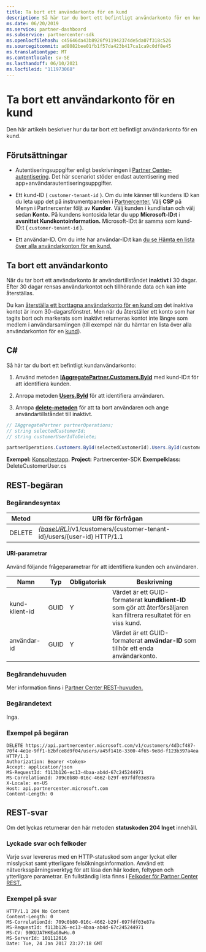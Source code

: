 ```yaml
---
title: Ta bort ett användarkonto för en kund
description: Så här tar du bort ett befintligt användarkonto för en kund.
ms.date: 06/20/2019
ms.service: partner-dashboard
ms.subservice: partnercenter-sdk
ms.openlocfilehash: c45646da43b8926f911942374de5da07f318c526
ms.sourcegitcommit: ad8082bee01fb1f57da423b417ca1ca9c0df8e45
ms.translationtype: MT
ms.contentlocale: sv-SE
ms.lasthandoff: 06/10/2021
ms.locfileid: "111973068"
---
```

# <a name="delete-a-user-account-for-a-customer"></a>Ta bort ett användarkonto för en kund

Den här artikeln beskriver hur du tar bort ett befintligt användarkonto för en kund.

## <a name="prerequisites"></a>Förutsättningar

- Autentiseringsuppgifter enligt beskrivningen i [Partner Center-autentisering](partner-center-authentication.md). Det här scenariot stöder endast autentisering med app+användarautentiseringsuppgifter.

- Ett kund-ID ( `customer-tenant-id` ). Om du inte känner till kundens ID kan du leta upp det på instrumentpanelen i [Partnercenter.](https://partner.microsoft.com/dashboard) Välj **CSP** på Menyn i Partnercenter följt av **Kunder**. Välj kunden i kundlistan och välj sedan **Konto.** På kundens kontosida letar du upp **Microsoft-ID:t** i **avsnittet Kundkontoinformation.** Microsoft-ID:t är samma som kund-ID:t ( `customer-tenant-id` ).

- Ett användar-ID. Om du inte har användar-ID:t kan [du se Hämta en lista över alla användarkonton för en kund.](get-a-list-of-all-user-accounts-for-a-customer.md)

## <a name="deleting-a-user-account"></a>Ta bort ett användarkonto

När du tar bort ett användarkonto är användartillståndet **inaktivt i** 30 dagar. Efter 30 dagar rensas användarkontot och tillhörande data och kan inte återställas.

Du kan [återställa ett borttagna användarkonto för en kund om](restore-a-user-for-a-customer.md) det inaktiva kontot är inom 30-dagarsfönstret. Men när du återställer ett konto som har tagits bort och markerats som inaktivt returneras kontot inte längre som medlem i användarsamlingen (till exempel när du hämtar en lista över alla användarkonton för en [kund](get-a-list-of-all-user-accounts-for-a-customer.md)).

## <a name="c"></a>C\#

Så här tar du bort ett befintligt kundanvändarkonto:

1. Använd metoden [**IAggregatePartner.Customers.ById**](/dotnet/api/microsoft.store.partnercenter.customers.icustomercollection.byid) med kund-ID:t för att identifiera kunden.

2. Anropa metoden [**Users.ById**](/dotnet/api/microsoft.store.partnercenter.customerusers.icustomerusercollection.byid) för att identifiera användaren.

3. Anropa [**delete-metoden**](/dotnet/api/microsoft.store.partnercenter.customerusers.icustomeruser.delete) för att ta bort användaren och ange användartillståndet till inaktivt.

``` csharp
// IAggregatePartner partnerOperations;
// string selectedCustomerId;
// string customerUserIdToDelete;

partnerOperations.Customers.ById(selectedCustomerId).Users.ById(customerUserIdToDelete).Delete();
```

**Exempel:** [Konsoltestapp](console-test-app.md). **Project:** Partnercenter-SDK **Exempelklass:** DeleteCustomerUser.cs

## <a name="rest-request"></a>REST-begäran

### <a name="request-syntax"></a>Begärandesyntax

| Metod     | URI för förfrågan                                                                                            |
|------------|--------------------------------------------------------------------------------------------------------|
| DELETE     | [*{baseURL}*](partner-center-rest-urls.md)/v1/customers/{customer-tenant-id}/users/{user-id} HTTP/1.1 |

#### <a name="uri-parameters"></a>URI-parametrar

Använd följande frågeparametrar för att identifiera kunden och användaren.

| Namn                   | Typ     | Obligatorisk | Beskrivning                                                                                                               |
|------------------------|----------|----------|---------------------------------------------------------------------------------------------------------------------------|
| kund-klient-id     | GUID     | Y        | Värdet är ett GUID-formaterat **kundklient-ID** som gör att återförsäljaren kan filtrera resultatet för en viss kund. |
| användar-id                | GUID     | Y        | Värdet är ett GUID-formaterat **användar-ID** som tillhör ett enda användarkonto.                                          |

### <a name="request-headers"></a>Begärandehuvuden

Mer information finns i [Partner Center REST-huvuden.](headers.md)

### <a name="request-body"></a>Begärandetext

Inga.

### <a name="request-example"></a>Exempel på begäran

```http
DELETE https://api.partnercenter.microsoft.com/v1/customers/4d3cf487-70f4-4e1e-9ff1-b2bfce8d9f04/users/a45f1416-3300-4f65-9e8d-f123b397a4ea HTTP/1.1
Authorization: Bearer <token>
Accept: application/json
MS-RequestId: f113b126-ec13-4baa-ab4d-67c245244971
MS-CorrelationId: 709c0b80-016c-4662-b29f-697fdf03e87a
X-Locale: en-US
Host: api.partnercenter.microsoft.com
Content-Length: 0
```

## <a name="rest-response"></a>REST-svar

Om det lyckas returnerar den här metoden **statuskoden 204 Inget** innehåll.

### <a name="response-success-and-error-codes"></a>Lyckade svar och felkoder

Varje svar levereras med en HTTP-statuskod som anger lyckat eller misslyckat samt ytterligare felsökningsinformation. Använd ett nätverksspårningsverktyg för att läsa den här koden, feltypen och ytterligare parametrar. En fullständig lista finns i [Felkoder för Partner Center REST.](error-codes.md)

### <a name="response-example"></a>Exempel på svar

```http
HTTP/1.1 204 No Content
Content-Length: 0
MS-CorrelationId: 709c0b80-016c-4662-b29f-697fdf03e87a
MS-RequestId: f113b126-ec13-4baa-ab4d-67c245244971
MS-CV: 90KUJA7HKEaG8wHu.0
MS-ServerId: 101112616
Date: Tue, 24 Jan 2017 23:27:18 GMT
```
